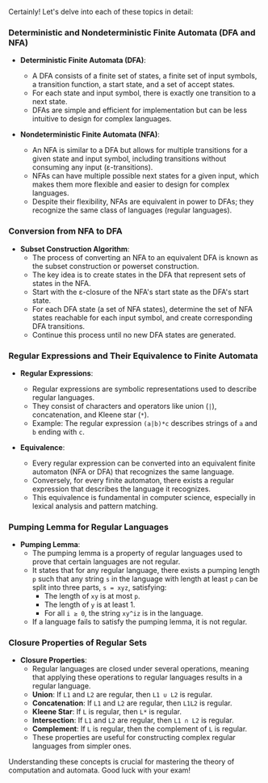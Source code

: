 
Certainly! Let's delve into each of these topics in detail:

### Deterministic and Nondeterministic Finite Automata (DFA and NFA)

- **Deterministic Finite Automata (DFA)**:
  - A DFA consists of a finite set of states, a finite set of input symbols, a transition function, a start state, and a set of accept states.
  - For each state and input symbol, there is exactly one transition to a next state.
  - DFAs are simple and efficient for implementation but can be less intuitive to design for complex languages.

- **Nondeterministic Finite Automata (NFA)**:
  - An NFA is similar to a DFA but allows for multiple transitions for a given state and input symbol, including transitions without consuming any input (ε-transitions).
  - NFAs can have multiple possible next states for a given input, which makes them more flexible and easier to design for complex languages.
  - Despite their flexibility, NFAs are equivalent in power to DFAs; they recognize the same class of languages (regular languages).

### Conversion from NFA to DFA

- **Subset Construction Algorithm**:
  - The process of converting an NFA to an equivalent DFA is known as the subset construction or powerset construction.
  - The key idea is to create states in the DFA that represent sets of states in the NFA.
  - Start with the ε-closure of the NFA's start state as the DFA's start state.
  - For each DFA state (a set of NFA states), determine the set of NFA states reachable for each input symbol, and create corresponding DFA transitions.
  - Continue this process until no new DFA states are generated.

### Regular Expressions and Their Equivalence to Finite Automata

- **Regular Expressions**:
  - Regular expressions are symbolic representations used to describe regular languages.
  - They consist of characters and operators like union (`|`), concatenation, and Kleene star (`*`).
  - Example: The regular expression `(a|b)*c` describes strings of `a` and `b` ending with `c`.

- **Equivalence**:
  - Every regular expression can be converted into an equivalent finite automaton (NFA or DFA) that recognizes the same language.
  - Conversely, for every finite automaton, there exists a regular expression that describes the language it recognizes.
  - This equivalence is fundamental in computer science, especially in lexical analysis and pattern matching.

### Pumping Lemma for Regular Languages

- **Pumping Lemma**:
  - The pumping lemma is a property of regular languages used to prove that certain languages are not regular.
  - It states that for any regular language, there exists a pumping length `p` such that any string `s` in the language with length at least `p` can be split into three parts, `s = xyz`, satisfying:
    - The length of `xy` is at most `p`.
    - The length of `y` is at least 1.
    - For all `i ≥ 0`, the string `xy^iz` is in the language.
  - If a language fails to satisfy the pumping lemma, it is not regular.

### Closure Properties of Regular Sets

- **Closure Properties**:
  - Regular languages are closed under several operations, meaning that applying these operations to regular languages results in a regular language.
  - **Union**: If `L1` and `L2` are regular, then `L1 ∪ L2` is regular.
  - **Concatenation**: If `L1` and `L2` are regular, then `L1L2` is regular.
  - **Kleene Star**: If `L` is regular, then `L*` is regular.
  - **Intersection**: If `L1` and `L2` are regular, then `L1 ∩ L2` is regular.
  - **Complement**: If `L` is regular, then the complement of `L` is regular.
  - These properties are useful for constructing complex regular languages from simpler ones.

Understanding these concepts is crucial for mastering the theory of computation and automata. Good luck with your exam!
